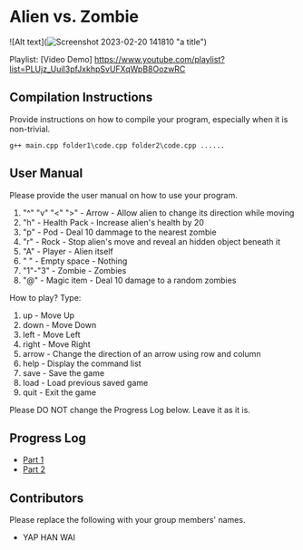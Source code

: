 # Alien vs. Zombie

![Alt text](![Screenshot 2023-02-20 141810](https://user-images.githubusercontent.com/108175607/220026698-0dba9830-f10d-4dfe-a6e7-e68c25af71b8.jpg)
 "a title")

Playlist: [Video Demo] https://www.youtube.com/playlist?list=PLUjz_UuiI3pfJxkhpSvUFXqWpB8OozwRC

## Compilation Instructions

Provide instructions on how to compile your program, especially when it is non-trivial.

```
g++ main.cpp folder1\code.cpp folder2\code.cpp ......
```

## User Manual

Please provide the user manual on how to use your program.

1. "^" "v" "<" ">" - Arrow - Allow alien to change its direction while moving
2. "h" - Health Pack - Increase alien's health by 20
3. "p" - Pod - Deal 10 dammage to the nearest zombie
4. "r" - Rock - Stop alien's move and reveal an hidden object beneath it
5. "A" - Player - Alien itself
6. " " - Empty space - Nothing
7. "1"-"3" - Zombie - Zombies
8. "@" - Magic item - Deal 10 damage to a random zombies

How to play? Type:

1. up - Move Up
2. down - Move Down
3. left - Move Left
4. right - Move Right
5. arrow - Change the direction of an arrow using row and column
6. help - Display the command list
7. save - Save the game
8. load - Load previous saved game
9. quit - Exit the game

Please DO NOT change the Progress Log below. Leave it as it is.

## Progress Log

- [Part 1](PART1.md)
- [Part 2](PART2.md)

## Contributors

Please replace the following with your group members' names. 

- YAP HAN WAI


